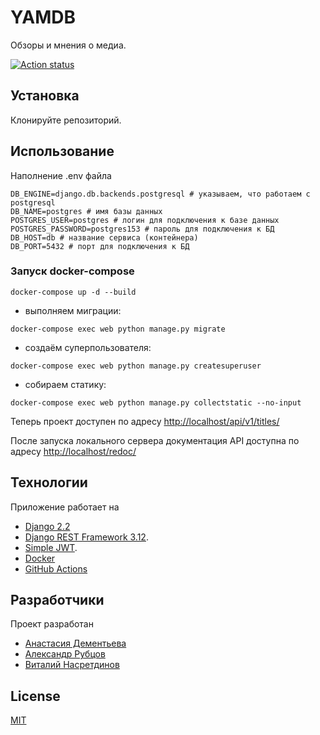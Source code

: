 # YAMDB

Обзоры и мнения о медиа.

[![Action status](https://github.com/Nastasia153/yamdb_final/actions/workflows/yamdb_workflow.yml/badge.svg)]()


## Установка

Клонируйте репозиторий.

## Использование

Наполнение .env файла
```
DB_ENGINE=django.db.backends.postgresql # указываем, что работаем с postgresql
DB_NAME=postgres # имя базы данных
POSTGRES_USER=postgres # логин для подключения к базе данных
POSTGRES_PASSWORD=postgres153 # пароль для подключения к БД
DB_HOST=db # название сервиса (контейнера)
DB_PORT=5432 # порт для подключения к БД
```
### Запуск docker-compose 

```
docker-compose up -d --build
```
- выполняем миграции:
```
docker-compose exec web python manage.py migrate
```
- создаём суперпользователя:
```
docker-compose exec web python manage.py createsuperuser
```
- собираем статику:
```
docker-compose exec web python manage.py collectstatic --no-input
```

Теперь проект доступен по адресу [http://localhost/api/v1/titles/](http://localhost/api/v1/titles)


После запуска локального сервера документация API доступна по адресу [http://localhost/redoc/](http://localhost/redoc/)

## Технологии

Приложение работает на 
- [Django 2.2](https://www.djangoproject.com/download/)
- [Django REST Framework 3.12](https://www.django-rest-framework.org/#installation).
- [Simple JWT](https://django-rest-framework-simplejwt.readthedocs.io/en/latest/).
- [Docker](https://docs.docker.com/)
- [GitHub Actions](https://github.com/features/actions)


## Разработчики

Проект разработан
- [Анастасия Дементьева](https://github.com/Nastasia153)
- [Александр Рубцов](https://github.com/FinemechanicPub)
- [Виталий Насретдинов](https://github.com/nasretdinovs)


## License
[MIT](https://choosealicense.com/licenses/mit/)